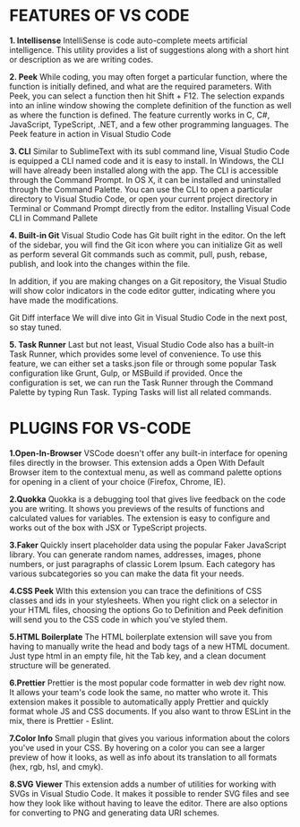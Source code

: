 # FEATURES OF VS CODE
**1. Intellisense** 
IntelliSense is code auto-complete meets artificial intelligence. This utility provides a list of suggestions along with a short hint or description as we are writing codes.

**2. Peek**
While coding, you may often forget a particular function, where the function is initially defined, and what are the required parameters.
With Peek, you can select a function then hit Shift + F12. The selection expands into an inline window showing the complete definition of the function as well as where the function is defined. The feature currently works in C, C#, JavaScript, TypeScript, .NET, and a few other programming languages.
The Peek feature in action in Visual Studio Code

**3. CLI**
Similar to SublimeText with its subl command line, Visual Studio Code is equipped a CLI named code and it is easy to install.
In Windows, the CLI will have already been installed along with the app. The CLI is accessible through the Command Prompt. In OS X, it can be installed and uninstalled through the Command Palette.
You can use the CLI to open a particular directory to Visual Studio Code, or open your current project directory in Terminal or Command Prompt directly from the editor.
Installing Visual Code CLI in Command Pallete

**4. Built-in Git**
Visual Studio Code has Git built right in the editor. On the left of the sidebar, you will find the Git icon where you can initialize Git as well as perform several Git commands such as commit, pull, push, rebase, publish, and look into the changes within the file.

In addition, if you are making changes on a Git repository, the Visual Studio will show color indicators in the code editor gutter, indicating where you have made the modifications.

Git Diff interface
We will dive into Git in Visual Studio Code in the next post, so stay tuned.

**5. Task Runner**
Last but not least, Visual Studio Code also has a built-in Task Runner, which provides some level of convenience.
To use this feature, we can either set a tasks.json file or through some popular Task configuration like Grunt, Gulp, or MSBuild if provided. Once the configuration is set, we can run the Task Runner through the Command Palette by typing Run Task. Typing Tasks will list all related commands.
# PLUGINS FOR VS-CODE

**1.Open-In-Browser**
VSCode doesn't offer any built-in interface for opening files directly in the browser. This extension adds a Open With Default Browser item to the contextual menu, as well as command palette options for opening in a client of your choice (Firefox, Chrome, IE).

**2.Quokka**
Quokka is a debugging tool that gives live feedback on the code you are writing. It shows you previews of the results of functions and calculated values for variables. The extension is easy to configure and works out of the box with JSX or TypeScript projects.

**3.Faker**
Quickly insert placeholder data using the popular Faker JavaScript library. You can generate random names, addresses, images, phone numbers, or just paragraphs of classic Lorem Ipsum. Each category has various subcategories so you can make the data fit your needs.

**4.CSS Peek**
WIth this extension you can trace the definitions of CSS classes and ids in your stylesheets. When you right click on a selector in your HTML files, choosing the options Go to Definition and Peek definition will send you to the CSS code in which you've styled them.

**5.HTML Boilerplate**
The HTML boilerplate extension will save you from having to manually write the head and body tags of a new HTML document. Just type html in an empty file, hit the Tab key, and a clean document structure will be generated.

**6.Prettier**
Prettier is the most popular code formatter in web dev right now. It allows your team's code look the same, no matter who wrote it. This extension makes it possible to automatically apply Prettier and quickly format whole JS and CSS documents. If you also want to throw ESLint in the mix, there is Prettier - Eslint.

**7.Color Info**
Small plugin that gives you various information about the colors you've used in your CSS. By hovering on a color you can see a larger preview of how it looks, as well as info about its translation to all formats (hex, rgb, hsl, and cmyk).

**8.SVG Viewer**
This extension adds a number of utilities for working with SVGs in Visual Studio Code. It makes it possible to render SVG files and see how they look like without having to leave the editor. There are also options for converting to PNG and generating data URI schemes.






